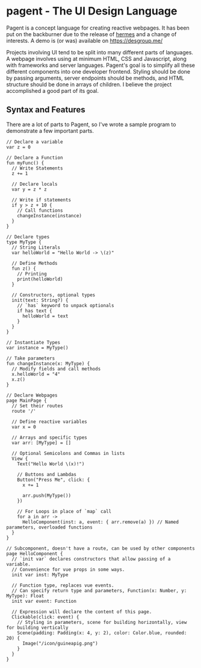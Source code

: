 # pagent - The UI Design Language

Pagent is a concept language for creating reactive webpages.
It has been put on the backburner due to the release of [hermes](https://github.com/1whatleytay/hermes) and a change of interests.
A demo is (or was) available on https://desgroup.me/

Projects involving UI tend to be split into many different parts of languages.
A webpage involves using at minimum HTML, CSS and Javascript, along with frameworks and server languages.
Pagent's goal is to simplify all these different components into one developer frontend.
Styling should be done by passing arguments, server endpoints should be methods, and HTML structure should be done in arrays of children.
I believe the project accomplished a good part of its goal.

## Syntax and Features
There are a lot of parts to Pagent, so I've wrote a sample program to demonstrate a few important parts.
```
// Declare a variable
var z = 0

// Declare a Function
fun myFunc() {
  // Write Statements
  z += 1

  // Declare locals
  var y = z * z

  // Write if statements
  if y > z + 10 {
    // Call functions
    changeInstance(instance)
  }
}

// Declare types
type MyType {
  // String Literals
  var helloWorld = "Hello World -> \(z)"

  // Define Methods
  fun z() {
    // Printing
    print(helloWorld)
  }

  // Constructors, optional types
  init(text: String?) {
    // `has` keyword to unpack optionals
    if has text {
      helloWorld = text
    }
  }
}

// Instantiate Types
var instance = MyType()

// Take parameters
fun changeInstance(x: MyType) {
  // Modify fields and call methods
  x.helloWorld = "4"
  x.z()
}

// Declare Webpages
page MainPage {
  // Set their routes
  route '/'

  // Define reactive variables
  var x = 0

  // Arrays and specific types
  var arr: [MyType] = []
  
  // Optional Semicolons and Commas in lists
  View {
    Text("Hello World \(x)!")

    // Buttons and Lambdas
    Button("Press Me", click: {
      x += 1

      arr.push(MyType())
    })

    // For Loops in place of `map` call
    for a in arr ->
      HelloComponent(inst: a, event: { arr.remove(a) }) // Named parameters, overloaded functions
  }
}

// Subcomponent, doesn't have a route, can be used by other components
page HelloComponent {
  // `init var` declares constructors that allow passing of a variable.
  // Convenience for vue props in some ways.
  init var inst: MyType

  // Function type, replaces vue events.
  // Can specify return type and parameters, Function(x: Number, y: MyType): Float
  init var event: Function

  // Expression will declare the content of this page.
  Clickable(click: event) {
    // Styling in parameters, scene for building horizontally, view for building vertically
    Scene(padding: Padding(x: 4, y: 2), color: Color.blue, rounded: 20) {
      Image("/icon/guineapig.png")
    }
  }
}
```